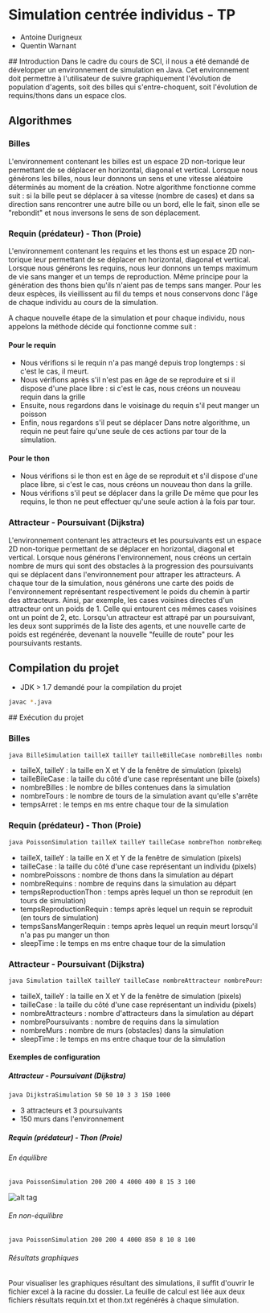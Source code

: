 # Simulation centrée individus - TP

* Antoine Durigneux
* Quentin Warnant

## Introduction
Dans le cadre du cours de SCI, il nous a été demandé de développer un environnement de simulation en Java. 
Cet environnement doit permettre à l'utilisateur de suivre graphiquement l'évolution de population d'agents, 
soit des billes qui s'entre-choquent, soit l'évolution de requins/thons dans un espace clos. 


## Algorithmes
### Billes
L'environnement contenant les billes est un espace 2D non-torique leur permettant de se déplacer en horizontal, diagonal et vertical. 
Lorsque nous générons les billes, nous leur donnons un sens et une vitesse aléatoire déterminés au moment de la création. 
Notre algorithme fonctionne comme suit : 
si la bille peut se déplacer à sa vitesse (nombre de cases) et dans sa direction sans rencontrer une autre bille ou un bord, 
elle le fait, sinon elle se "rebondit" et nous inversons le sens de son déplacement. 

### Requin (prédateur) - Thon (Proie)
L'environnement contenant les requins et les thons est un espace 2D non-torique leur permettant de se déplacer en horizontal, diagonal et vertical.
Lorsque nous générons les requins, nous leur donnons un temps maximum de vie sans manger et un temps de reproduction. Même principe pour la génération
des thons bien qu'ils n'aient pas de temps sans manger. Pour les deux espèces, ils vieillissent au fil du temps et nous conservons donc l'âge de chaque individu
au cours de la simulation. 

A chaque nouvelle étape de la simulation et pour chaque individu, nous appelons la méthode décide qui fonctionne comme suit :
#### Pour le requin 
* Nous vérifions si le requin n'a pas mangé depuis trop longtemps : si c'est le cas, il meurt.
* Nous vérifions après s'il n'est pas en âge de se reproduire et si il dispose d'une place libre : si c'est le cas, nous créons un nouveau requin dans la grille
* Ensuite, nous regardons dans le voisinage du requin s'il peut manger un poisson 
* Enfin, nous regardons s'il peut se déplacer 
Dans notre algorithme, un requin ne peut faire qu'une seule de ces actions par tour de la simulation.

#### Pour le thon
* Nous vérifions si le thon est en âge de se reproduit et s'il dispose d'une place libre, si c'est le cas, nous créons un nouveau thon dans la grille.
* Nous vérifions s'il peut se déplacer dans la grille
De même que pour les requins, le thon ne peut effectuer qu'une seule action à la fois par tour.

### Attracteur - Poursuivant (Dijkstra)
L'environnement contenant les attracteurs et les poursuivants est un espace 2D non-torique permettant de se déplacer en horizontal, diagonal et vertical.
Lorsque nous générons l'environnement, nous créons un certain nombre de murs qui sont des obstacles à la progression des poursuivants qui se déplacent dans l'environnement pour attraper les attracteurs.
A chaque tour de la simulation, nous générons une carte des poids de l'environnement représentant respectivement le poids du chemin à partir des attracteurs. Ainsi, par exemple, les cases
voisines directes d'un attracteur ont un poids de 1. Celle qui entourent ces mêmes cases voisines ont un point de 2, etc. Lorsqu'un attracteur est attrapé par un poursuivant, les deux sont
supprimés de la liste des agents, et une nouvelle carte de poids est regénérée, devenant la nouvelle "feuille de route" pour les poursuivants restants. 

## Compilation du projet
* JDK > 1.7 demandé pour la compilation du projet

```bash 
javac *.java
```

## Exécution du projet
### Billes
```bash
java BilleSimulation tailleX tailleY tailleBilleCase nombreBilles nombreTours tempsArret
```
* tailleX, tailleY : la taille en X et Y de la fenêtre de simulation (pixels)
* tailleBileCase : la taille du côté d'une case représentant une bille (pixels)
* nombreBilles : le nombre de billes contenues dans la simulation
* nombreTours : le nombre de tours de la simulation avant qu'elle s'arrête
* tempsArret : le temps en ms entre chaque tour de la simulation

### Requin (prédateur) - Thon (Proie) 
```bash
java PoissonSimulation tailleX tailleY tailleCase nombreThon nombreRequins tempsReproductionThon tempsReproductionRequin tempsSansMangerRequin sleepTime
```

* tailleX, tailleY : la taille en X et Y de la fenêtre de simulation (pixels)
* tailleCase : la taille du côté d'une case représentant un individu (pixels)
* nombrePoissons : nombre de thons dans la simulation au départ
* nombreRequins : nombre de requins dans la simulation au départ
* tempsReproductionThon : temps après lequel un thon se reproduit (en tours de simulation)
* tempsReproductionRequin : temps après lequel un requin se reproduit (en tours de simulation)
* tempsSansMangerRequin : temps après lequel un requin meurt lorsqu'il n'a pas pu manger un thon
* sleepTime : le temps en ms entre chaque tour de la simulation

### Attracteur - Poursuivant (Dijkstra)
```bash
java Simulation tailleX tailleY tailleCase nombreAttracteur nombrePoursuivant nombreMur sleepTime
```

* tailleX, tailleY : la taille en X et Y de la fenêtre de simulation (pixels)
* tailleCase : la taille du côté d'une case représentant un individu (pixels)
* nombreAttracteurs : nombre d'attracteurs dans la simulation au départ
* nombrePoursuivants : nombre de requins dans la simulation
* nombreMurs : nombre de murs (obstacles) dans la simulation
* sleepTime : le temps en ms entre chaque tour de la simulation

#### Exemples de configuration

##### Attracteur - Poursuivant (Dijkstra)
```bash
java DijkstraSimulation 50 50 10 3 3 150 1000
```

* 3 attracteurs et 3 poursuivants
* 150 murs dans l'environnement

##### Requin (prédateur) - Thon (Proie)
###### En équilibre
```bash
java PoissonSimulation 200 200 4 4000 400 8 15 3 100
```

![alt tag](http://a23.imgup.net/Untitled28f0b.png)

###### En non-équilibre
```bash
java PoissonSimulation 200 200 4 4000 850 8 10 8 100
```

###### Résultats graphiques
Pour visualiser les graphiques résultant des simulations, il suffit d'ouvrir le fichier excel à la racine du dossier. La feuille de calcul est liée aux deux fichiers résultats requin.txt et thon.txt regénérés à chaque simulation.
